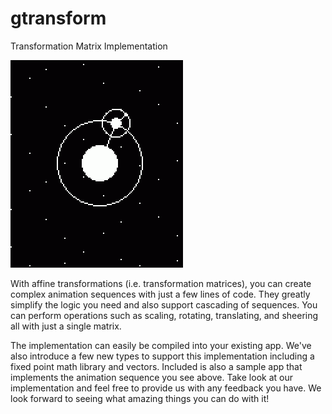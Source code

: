 # gtransform

Transformation Matrix Implementation

![test_gtransform](test_gtransform.gif)

With affine transformations (i.e. transformation matrices), you can create
complex animation sequences with just a few lines of code. They greatly simplify
the logic you need and also support cascading of sequences. You can perform
operations such as scaling, rotating, translating, and sheering all with just a
single matrix.

The implementation can easily be compiled into your existing app. We've also
introduce a few new types to support this implementation including a fixed point
math library and vectors. Included is also a sample app that implements the
animation sequence you see above. Take look at our implementation and feel free
to provide us with any feedback you have. We look forward to seeing what amazing
things you can do with it!